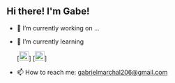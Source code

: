 ## Hi there! I'm **Gabe**!

<!--
**gabriel-marchal/gabriel-marchal** is a ✨ _special_ ✨ repository because its `README.md` (this file) appears on your GitHub profile.

Here are some ideas to get you started:
-->




- 🔭 I’m currently working on ...
- 🌱 I’m currently learning 

    [<img alt="c sharp" width="22px" height="22px" src="https://seeklogo.com/images/C/c-sharp-c-logo-02F17714BA-seeklogo.com.png">]
    [<img alt="algular" width="22px" height="22px" src= "https://cdn.worldvectorlogo.com/logos/angular-icon-1.svg">]
- 📫 How to reach me: gabrielmarchal206@gmail.com
    
